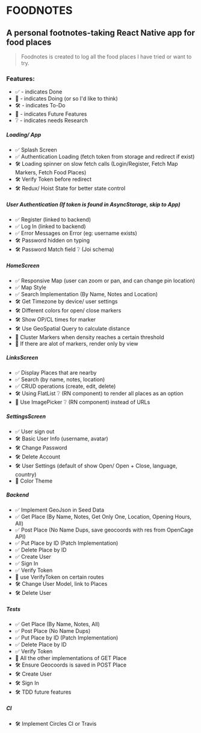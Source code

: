 # FOODNOTES

## A personal footnotes-taking React Native app for food places

> Foodnotes is created to log all the food places I have tried or want to try.

### Features:

- ✅ - indicates Done
- 🔲 - indicates Doing (or so I'd like to think)
- 🛠 - indicates To-Do
- 💭 - indicates Future Features
- ❔ - indicates needs Research

##### Loading/ App

- ✅ Splash Screen
- ✅ Authentication Loading (fetch token from storage and redirect if exist)
- 🛠 Loading spinner on slow fetch calls (Login/Register, Fetch Map Markers, Fetch Food Places)
- 🛠 Verify Token before redirect
- 🛠 Redux/ Hoist State for better state control

##### User Authentication (If token is found in AsyncStorage, skip to App)

- ✅ Register (linked to backend)
- ✅ Log In (linked to backend)
- ✅ Error Messages on Error (eg: username exists)
- 🛠 Password hidden on typing
- 🛠 Password Match field ❔ (Joi schema)

##### HomeScreen

- ✅ Responsive Map (user can zoom or pan, and can change pin location)
- ✅ Map Style
- ✅ Search Implementation (By Name, Notes and Location)
- 🛠 Get Timezone by device/ user settings
- 🛠 Different colors for open/ close markers
- 🛠 Show OP/CL times for marker
- 🛠 Use GeoSpatial Query to calculate distance
- 💭 Cluster Markers when density reaches a certain threshold
- 💭 If there are alot of markers, render only by view

##### LinksScreen

- ✅ Display Places that are nearby
- ✅ Search (by name, notes, location)
- ✅ CRUD operations (create, edit, delete)
- 🛠 Using FlatList ❔ (RN component) to render all places as an option
- 💭 Use ImagePicker ❔ (RN component) instead of URLs

##### SettingsScreen

- ✅ User sign out
- 🛠 Basic User Info (username, avatar)
- 🛠 Change Password
- 🛠 Delete Account
- 🛠 User Settings (default of show Open/ Open + Close, language, country)
- 💭 Color Theme

##### Backend

- ✅ Implement GeoJson in Seed Data
- ✅ Get Place (By Name, Notes, Get Only One, Location, Opening Hours, All)
- ✅ Post Place (No Name Dups, save geocoords with res from OpenCage API)
- ✅ Put Place by ID (Patch Implementation)
- ✅ Delete Place by ID
- ✅ Create User
- ✅ Sign In
- ✅ Verify Token
- 🔲 use VerifyToken on certain routes
- 🛠 Change User Model, link to Places
- 🛠 Delete User

##### Tests

- ✅ Get Place (By Name, Notes, All)
- ✅ Post Place (No Name Dups)
- ✅ Put Place by ID (Patch Implementation)
- ✅ Delete Place by ID
- ✅ Verify Token
- 🔲 All the other implementations of GET Place
- 🛠 Ensure Geocoords is saved in POST Place
- 🛠 Create User
- 🛠 Sign In
- 🛠 TDD future features

##### CI

- 🛠 Implement Circles CI or Travis
